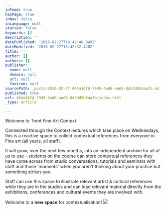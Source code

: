 ```yaml
---
inFeed: true
hasPage: true
inNav: false
inLanguage: null
starred: false
keywords: []
description: ''
datePublished: '2016-02-27T18:42:48.049Z'
dateModified: '2016-02-27T18:42:32.420Z'
title: ''
author: []
authors: []
publisher:
  name: null
  domain: null
  url: null
  favicon: null
sourcePath: _posts/2016-02-27-464a16fd-7945-4ed6-aa68-8d5dd5b6aafb.md
published: true
url: 464a16fd-7945-4ed6-aa68-8d5dd5b6aafb/index.html
_type: Article

---
```

Welcome to Trent Fine Art Context

Connected through the Context lectures which take place on Wednesdays, this is a reactive space to collect contextual references from everyone in Fine art (all years, all staff).

It will grow, over the next few months, into an independent archive for all of us to use - students on the course can store contextual references they have come across from studio conversations, tutorials and seminars with staff and those 'moments' when you aren't thinking about your practice but something strikes you.

Staff can use this space to illustrate relevant artist & cultural references while they are in the studios and can load relevant material directly from the exhibitions, conferences and cultural events they are involved with.

Welcome to a **new space** for contextualisation!
![](https://the-grid-user-content.s3-us-west-2.amazonaws.com/5087defa-c4ce-487c-8e94-305c5f87387d.jpg)